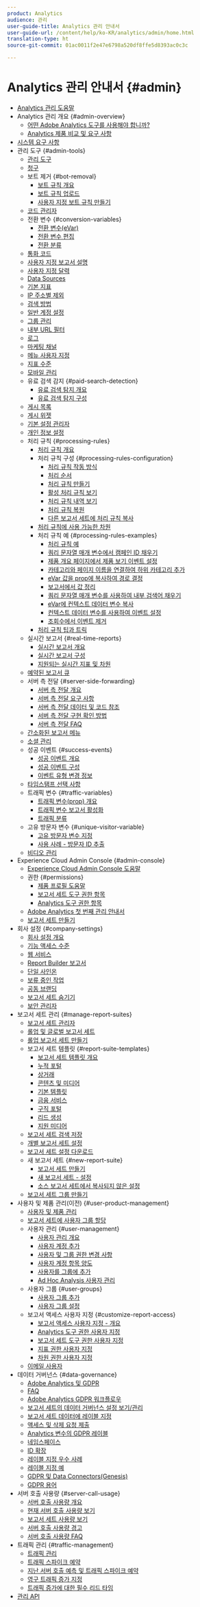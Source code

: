```yaml
---
product: Analytics
audience: 관리
user-guide-title: Analytics 관리 안내서
user-guide-url: /content/help/ko-KR/analytics/admin/home.html
translation-type: ht
source-git-commit: 01ac0011f2e47e6798a520df8ffe5d8393ac0c3c

---
```



# Analytics 관리 안내서 {#admin}

+ [Analytics 관리 도움말](home.md)
+ Analytics 관리 개요 {#admin-overview}
   + [어떤 Adobe Analytics 도구를 사용해야 합니까?](c-analytics-product-comparison/which-analytics-tool.md)
   + [Analytics 제품 비교 및 요구 사항](c-analytics-product-comparison/analytics-product-comparison.md)
+ [시스템 요구 사항](c-system-requirements/sys-reqs.md)
+ 관리 도구 {#admin-tools}
   + [관리 도구](admin/c-admin-tools.md)
   + [청구](admin/billing-admin.md)
   + 보트 제거 {#bot-removal}
      + [보트 규칙 개요](admin/bot-removal/bot-rules.md)
      + [보트 규칙 업로드](admin/bot-removal/t-upload-bot-rules.md)
      + [사용자 지정 보트 규칙 만들기](admin/bot-removal/t-create-bot-rules.md)
   + [코드 관리자](admin/code-manager-admin.md)
   + 전환 변수 {#conversion-variables}
      + [전환 변수(eVar)](admin/conversion-var-admin/conversion-var-admin.md)
      + [전환 변수 편집](admin/conversion-var-admin/t-conversion-variables-admin.md)
      + [전환 분류](admin/conversion-var-admin/conversion-classifications.md)
   + [통화 코드](admin/currency.md)
   + [사용자 지정 보고서 설명](admin/custom-desc-admin.md)
   + [사용자 지정 달력](admin/custom-calendar.md)
   + [Data Sources](admin/data-sources.md)
   + [기본 지표](admin/default-metrics.md)
   + [IP 주소별 제외](admin/exclude-ip.md)
   + [검색 방법](admin/finding-methods.md)
   + [일반 계정 설정](admin/general-acct-settings-admin.md)
   + [그룹 관리](admin/group.md)
   + [내부 URL 필터](admin/internal-url-filter-admin.md)
   + [로그](admin/logs.md)
   + [마케팅 채널](admin/marketing-channels-admin.md)
   + [메뉴 사용자 지정](admin/customize-menus.md)
   + [지표 수준](admin/metric-visibility.md)
   + [모바일 관리](admin/mobile-management.md)
   + 유료 검색 감지 {#paid-search-detection}
      + [유료 검색 탐지 개요](admin/paid-search-detection/paid-search-detection.md)
      + [유료 검색 탐지 구성](admin/paid-search-detection/t-paid-search-detection.md)
   + [게시 목록](admin/publishing-list.md)
   + [게시 위젯](admin/publishing-widgets-admin.md)
   + [기본 설정 관리자](admin/preferences-manager.md)
   + [개인 정보 설정](admin/privacy-settings.md)
   + 처리 규칙 {#processing-rules}
      + [처리 규칙 개요](admin/c-processing-rules/processing-rules.md)
      + 처리 규칙 구성 {#processing-rules-configuration}
         + [처리 규칙 작동 방식](admin/c-processing-rules/c-processing-rules-configuration/processing-rules-about.md)
         + [처리 순서](admin/c-processing-rules/c-processing-rules-configuration/processing-rule-order.md)
         + [처리 규칙 만들기](admin/c-processing-rules/c-processing-rules-configuration/t-processing-rules.md)
         + [활성 처리 규칙 보기](admin/c-processing-rules/c-processing-rules-configuration/t-processing-rules-view.md)
         + [처리 규칙 내역 보기](admin/c-processing-rules/c-processing-rules-configuration/t-processing-rule-view-history.md)
         + [처리 규칙 복원](admin/c-processing-rules/c-processing-rules-configuration/t-processing-rules-restore.md)
         + [다른 보고서 세트에 처리 규칙 복사](admin/c-processing-rules/c-processing-rules-configuration/t-processing-rules-copy-to-rs.md)
      + [처리 규칙에 사용 가능한 차원](admin/c-processing-rules/processing-rule-dimensions.md)
      + 처리 규칙 예 {#processing-rules-examples}
         + [처리 규칙 예](admin/c-processing-rules/processing-rules-examples/processing-rules-examples.md)
         + [쿼리 문자열 매개 변수에서 캠페인 ID 채우기](admin/c-processing-rules/processing-rules-examples/processing-rules-populate-campaign-id.md)
         + [제품 개요 페이지에서 제품 보기 이벤트 설정](admin/c-processing-rules/processing-rules-examples/setting-the-product-view-event.md)
         + [카테고리와 페이지 이름을 연결하여 하위 카테고리 추가](admin/c-processing-rules/processing-rules-examples/subcategory-concatenating.md)
         + [eVar 값을 prop에 복사하여 경로 결정](admin/c-processing-rules/processing-rules-examples/processing-rules-determining-path.md)
         + [보고서에서 값 정리](admin/c-processing-rules/processing-rules-examples/clean-up-values-in-a-report.md)
         + [쿼리 문자열 매개 변수를 사용하여 내부 검색어 채우기](admin/c-processing-rules/processing-rules-examples/processing-rules-populating-internal-search.md)
         + [eVar에 컨텍스트 데이터 변수 복사](admin/c-processing-rules/processing-rules-examples/processing-rules-copy-context-data.md)
         + [컨텍스트 데이터 변수를 사용하여 이벤트 설정](admin/c-processing-rules/processing-rules-examples/processing-rules-copy-context-data-event.md)
         + [조회수에서 이벤트 제거](admin/c-processing-rules/processing-rules-examples/processing-rules-remove-event.md)
      + [처리 규칙 팁과 트릭](admin/c-processing-rules/processing-rules-tips.md)
   + 실시간 보고서 {#real-time-reports}
      + [실시간 보고서 개요](admin/realtime/realtime.md)
      + [실시간 보고서 구성](admin/realtime/t-realtime-admin.md)
      + [지원되는 실시간 지표 및 차원](admin/realtime/realtime-metrics.md)
   + [예약된 보고서 큐](admin/scheduled-reports-admin.md)
   + 서버 측 전달 {#server-side-forwarding}
      + [서버 측 전달 개요](admin/c-server-side-forwarding/ssf.md)
      + [서버 측 전달 요구 사항](admin/c-server-side-forwarding/ssf-requirements.md)
      + [서버 측 전달 데이터 및 코드 참조](admin/c-server-side-forwarding/ssf-reference.md)
      + [서버 측 전달 구현 확인 방법](admin/c-server-side-forwarding/ssf-verify.md)
      + [서버 측 전달 FAQ](admin/c-server-side-forwarding/ssf-faq.md)
   + [간소화된 보고서 메뉴](admin/t-simplified-menu.md)
   + [소셜 관리](admin/social-management.md)
   + 성공 이벤트 {#success-events}
      + [성공 이벤트 개요](admin/c-success-events/success-event.md)
      + [성공 이벤트 구성](admin/c-success-events/t-success-events.md)
      + [이벤트 유형 변경 정보](admin/c-success-events/event-type.md)
   + [타임스탬프 선택 사항](admin/timestamp-optional.md)
   + 트래픽 변수 {#traffic-variables}
      + [트래픽 변수(prop) 개요](admin/c-traffic-variables/traffic-var.md)
      + [트래픽 변수 보고서 활성화](admin/c-traffic-variables/t-traffic-variable.md)
      + [트래픽 분류](admin/c-traffic-variables/traffic-classifications.md)
   + 고유 방문자 변수 {#unique-visitor-variable}
      + [고유 방문자 변수 지정](admin/unique-visitor-variable-admin/t-unique-visitor-variable.md)
      + [사용 사례 - 방문자 ID 추출](admin/unique-visitor-variable-admin/extract-visitorids-usecase.md)
   + [비디오 관리](admin/video-management.md)
+ Experience Cloud Admin Console {#admin-console}
   + [Experience Cloud Admin Console 도움말](admin-console/home.md)
   + 권한 {#permissions}
      + [제품 프로필 도움말](admin-console/permissions/product-profile.md)
      + [보고서 세트 도구 권한 항목](admin-console/permissions/report-suite-tools.md)
      + [Analytics 도구 권한 항목](admin-console/permissions/analytics-tools.md)
   + [Adobe Analytics 첫 번째 관리 안내서](admin-console/first-admin-guide.md)
   + [보고서 세트 만들기](admin-console/create-report-suite.md)
+ 회사 설정 {#company-settings}
   + [회사 설정 개요](company/c-company-settings.md)
   + [기능 액세스 수준](company/feature-access-levels.md)
   + [웹 서비스](company/web-services-admin.md)
   + [Report Builder 보고서](company/report-builder-reports-admin.md)
   + [단일 사인온](company/single-signon-admin.md)
   + [보류 중인 작업](company/pending-actions-admin.md)
   + [공동 브랜딩](company/co-branding-admin.md)
   + [보고서 세트 숨기기](company/c-hide-report-suites.md)
   + [보안 관리자](company/security-manager.md)
+ 보고서 세트 관리 {#manage-report-suites}
   + [보고서 세트 관리자](c-manage-report-suites/report-suites-admin.md)
   + [롤업 및 글로벌 보고서 세트](c-manage-report-suites/rollup-report-suite.md)
   + [롤업 보고서 세트 만들기](c-manage-report-suites/t-rollups.md)
   + 보고서 세트 템플릿 {#report-suite-templates}
      + [보고서 세트 템플릿 개요](c-manage-report-suites/c-report-suite-templates/report-suite-templates.md)
      + [누적 포털](c-manage-report-suites/c-report-suite-templates/aggregator-portal.md)
      + [상거래](c-manage-report-suites/c-report-suite-templates/commerce-admin.md)
      + [콘텐츠 및 미디어](c-manage-report-suites/c-report-suite-templates/content-media.md)
      + [기본 템플릿](c-manage-report-suites/c-report-suite-templates/default-rs-template.md)
      + [금융 서비스](c-manage-report-suites/c-report-suite-templates/financial-services.md)
      + [구직 포털](c-manage-report-suites/c-report-suite-templates/job-portal.md)
      + [리드 생성](c-manage-report-suites/c-report-suite-templates/lead-generation.md)
      + [지원 미디어](c-manage-report-suites/c-report-suite-templates/support-media.md)
   + [보고서 세트 검색 저장](c-manage-report-suites/t-report-suite-saved-search.md)
   + [개별 보고서 세트 설정](c-manage-report-suites/individual-rs-settings.md)
   + [보고서 세트 설정 다운로드](c-manage-report-suites/t-download-rs-settings.md)
   + 새 보고서 세트 {#new-report-suite}
      + [보고서 세트 만들기](c-manage-report-suites/c-new-report-suite/t-create-a-report-suite.md)
      + [새 보고서 세트 - 설정](c-manage-report-suites/c-new-report-suite/new-report-suite.md)
      + [소스 보고서 세트에서 복사되지 않은 설정](c-manage-report-suites/c-new-report-suite/settings-not-copied-from-rs.md)
   + [보고서 세트 그룹 만들기](c-manage-report-suites/t-create-rs-group.md)
+ 사용자 및 제품 관리(이전) {#user-product-management}
   + [사용자 및 제품 관리](user-management2/user-management.md)
   + [보고서 세트에 사용자 그룹 할당](user-management2/t-group-access-report-suite.md)
   + 사용자 관리 {#user-management}
      + [사용자 관리 개요](user-management2/c-user-management/users.md)
      + [사용자 계정 추가](user-management2/c-user-management/t-add-user-account.md)
      + [사용자 및 그룹 권한 변경 사항](user-management2/c-user-management/permissions-changes.md)
      + [사용자 계정 항목 양도](user-management2/c-user-management/t-transfer-user-accout-privileges.md)
      + [사용자를 그룹에 추가](user-management2/c-user-management/t-add-user-to-group.md)
      + [Ad Hoc Analysis 사용자 관리](user-management2/c-user-management/t-manage-dsc-users-admin.md)
   + 사용자 그룹 {#user-groups}
      + [사용자 그룹 추가](user-management2/c-user-groups/t-user-group.md)
      + [사용자 그룹 설정](user-management2/c-user-groups/groups.md)
   + 보고서 액세스 사용자 지정 {#customize-report-access}
      + [보고서 액세스 사용자 지정 - 개요](user-management2/c-customize-report-access/groups-customize-report-access.md)
      + [Analytics 도구 권한 사용자 지정](user-management2/c-customize-report-access/groups-analytics-tools.md)
      + [보고서 세트 도구 권한 사용자 지정](user-management2/c-customize-report-access/groups-report-suite-tools.md)
      + [지표 권한 사용자 지정](user-management2/c-customize-report-access/groups-metrics.md)
      + [차원 권한 사용자 지정](user-management2/c-customize-report-access/groups-dimensions.md)
   + [이메일 사용자](user-management2/t-email-users.md)
+ 데이터 거버넌스 {#data-governance}
   + [Adobe Analytics 및 GDPR](c-data-governance/an-gdpr-overview.md)
   + [FAQ](c-data-governance/gdpr-faq.md)
   + [Adobe Analytics GDPR 워크플로우](c-data-governance/an-gdpr-workflow.md)
   + [보고서 세트의 데이터 거버넌스 설정 보기/관리](c-data-governance/gdpr-view-settings.md)
   + [보고서 세트 데이터에 레이블 지정](c-data-governance/gdpr-setup-reportsuite.md)
   + [액세스 및 삭제 요청 제출](c-data-governance/gdpr-submit-access-delete.md)
   + [Analytics 변수의 GDPR 레이블](c-data-governance/gdpr-labels.md)
   + [네임스페이스](c-data-governance/gdpr-namespaces.md)
   + [ID 확장](c-data-governance/gdpr-id-expansion.md)
   + [레이블 지정 우수 사례](c-data-governance/gdpr-analytics-ids.md)
   + [레이블 지정 예](c-data-governance/gdpr-labeling-example.md)
   + [GDPR 및 Data Connectors(Genesis)](c-data-governance/data-connectors-gdpr.md)
   + [GDPR 용어](c-data-governance/gdpr-terminology.md)
+ 서버 호출 사용량 {#server-call-usage}
   + [서버 호출 사용량 개요](c-server-call-usage/overage-overview.md)
   + [현재 서버 호출 사용량 보기](c-server-call-usage/server-call-usage-dashboard.md)
   + [보고서 세트 사용량 보기](c-server-call-usage/report-suite-usage.md)
   + [서버 호출 사용량 경고](c-server-call-usage/scu-alerts.md)
   + [서버 호출 사용량 FAQ](c-server-call-usage/overage-faq.md)
+ 트래픽 관리 {#traffic-management}
   + [트래픽 관리](c-traffic-management/traffic-management.md)
   + [트래픽 스파이크 예약](c-traffic-management/t-traffic-schedule-spike.md)
   + [지난 서버 호출 예측 및 트래픽 스파이크 예약](c-traffic-management/traffic-spike-estimate-past-server-calls.md)
   + [영구 트래픽 증가 지정](c-traffic-management/t-traffic-permanent.md)
   + [트래픽 증가에 대한 필수 리드 타임](c-traffic-management/traffic-lead-time.md)
+ [관리 API](c-admin-api/c-admin-api.md)
